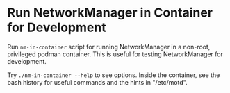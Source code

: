 Run NetworkManager in Container for Development
===============================================

Run `nm-in-container` script for running NetworkManager in a non-root,
privileged  podman container.  This is useful for testing NetworkManager for
development.

Try `./nm-in-container --help` to see options.  Inside the container, see the
bash history for useful commands and  the hints in "/etc/motd".
